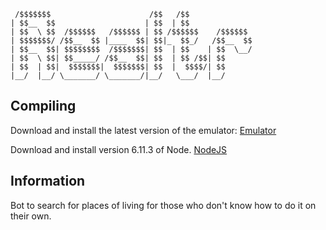 ~~~
 /$$$$$$$                      /$$   /$$              
| $$__  $$                    | $$  | $$              
| $$  \ $$  /$$$$$$   /$$$$$$ | $$ /$$$$$$    /$$$$$$
| $$$$$$$/ /$$__  $$ |____  $$| $$|_  $$_/   /$$__  $$
| $$__  $$| $$$$$$$$  /$$$$$$$| $$  | $$    | $$  \__/
| $$  \ $$| $$_____/ /$$__  $$| $$  | $$ /$$| $$      
| $$  | $$|  $$$$$$$|  $$$$$$$| $$  |  $$$$/| $$      
|__/  |__/ \_______/ \_______/|__/   \___/  |__/      
~~~


## Compiling

Download and install the latest version of the emulator:
[Emulator](https://docs.microsoft.com/en-us/bot-framework/debug-bots-emulator)

Download and install version 6.11.3 of Node.
[NodeJS](https://nodejs.org/en/download/)

## Information

Bot to search for places of living for those who don't know how to do it on their own.
